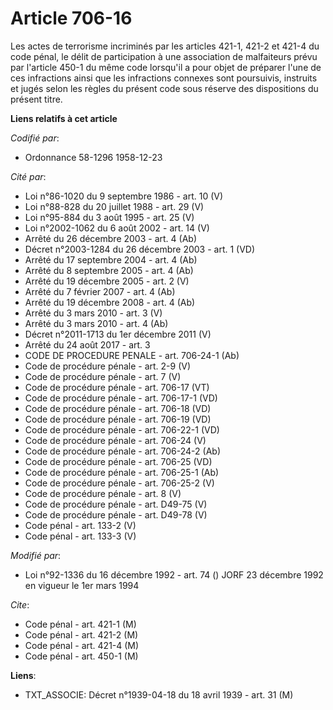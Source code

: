 # Article 706-16

Les actes de terrorisme incriminés par les articles 421-1, 421-2 et 421-4 du code pénal, le délit de participation à une
association de malfaiteurs prévu par l'article 450-1 du même code lorsqu'il a pour objet de préparer l'une de ces infractions
ainsi que les infractions connexes sont poursuivis, instruits et jugés selon les règles du présent code sous réserve des
dispositions du présent titre.

**Liens relatifs à cet article**

_Codifié par_:

  - Ordonnance 58-1296 1958-12-23

_Cité par_:

  - Loi n°86-1020 du 9 septembre 1986 - art. 10 (V)
  - Loi n°88-828 du 20 juillet 1988 - art. 29 (V)
  - Loi n°95-884 du 3 août 1995 - art. 25 (V)
  - Loi n°2002-1062 du 6 août 2002 - art. 14 (V)
  - Arrêté du 26 décembre 2003 - art. 4 (Ab)
  - Décret n°2003-1284 du 26 décembre 2003 - art. 1 (VD)
  - Arrêté du 17 septembre 2004 - art. 4 (Ab)
  - Arrêté du 8 septembre 2005 - art. 4 (Ab)
  - Arrêté du 19 décembre 2005 - art. 2 (V)
  - Arrêté du 7 février 2007 - art. 4 (Ab)
  - Arrêté du 19 décembre 2008 - art. 4 (Ab)
  - Arrêté du 3 mars 2010 - art. 3 (V)
  - Arrêté du 3 mars 2010 - art. 4 (Ab)
  - Décret n°2011-1713 du 1er décembre 2011 (V)
  - Arrêté du 24 août 2017 - art. 3
  - CODE DE PROCEDURE PENALE - art. 706-24-1 (Ab)
  - Code de procédure pénale - art. 2-9 (V)
  - Code de procédure pénale - art. 7 (V)
  - Code de procédure pénale - art. 706-17 (VT)
  - Code de procédure pénale - art. 706-17-1 (VD)
  - Code de procédure pénale - art. 706-18 (VD)
  - Code de procédure pénale - art. 706-19 (VD)
  - Code de procédure pénale - art. 706-22-1 (VD)
  - Code de procédure pénale - art. 706-24 (V)
  - Code de procédure pénale - art. 706-24-2 (Ab)
  - Code de procédure pénale - art. 706-25 (VD)
  - Code de procédure pénale - art. 706-25-1 (Ab)
  - Code de procédure pénale - art. 706-25-2 (V)
  - Code de procédure pénale - art. 8 (V)
  - Code de procédure pénale - art. D49-75 (V)
  - Code de procédure pénale - art. D49-78 (V)
  - Code pénal - art. 133-2 (V)
  - Code pénal - art. 133-3 (V)

_Modifié par_:

  - Loi n°92-1336 du 16 décembre 1992 - art. 74 () JORF 23 décembre 1992 en vigueur le 1er mars 1994

_Cite_:

  - Code pénal - art. 421-1 (M)
  - Code pénal - art. 421-2 (M)
  - Code pénal - art. 421-4 (M)
  - Code pénal - art. 450-1 (M)

**Liens**:

  - TXT_ASSOCIE: Décret n°1939-04-18 du 18 avril 1939 - art. 31 (M)
